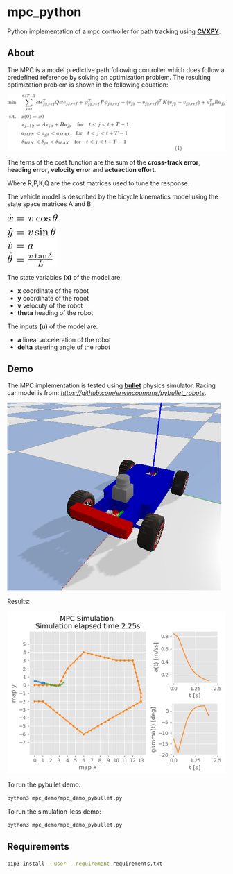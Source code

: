 # mpc_python

Python implementation of a mpc controller for path tracking using **[CVXPY](https://www.cvxpy.org/)**.

## About

The MPC is a model predictive path following controller which does follow a predefined reference by solving an optimization problem. The resulting optimization problem is shown in the following equation:

![](img/quicklatex1.png)

The terns of the cost function are the sum of the **cross-track error**, **heading error**, **velocity error** and **actuaction effort**.

Where R,P,K,Q are the cost matrices used to tune the response.

The vehicle model is described by the bicycle kinematics model using the state space matrices A and B:

![](img/quicklatex2.png)

The state variables **(x)** of the model are:

* **x** coordinate of the robot
* **y** coordinate of the robot
* **v** velocuty of the robot
* **theta** heading of the robot

The inputs **(u)** of the model are:

* **a** linear acceleration of the robot
* **delta** steering angle of the robot

## Demo

The MPC implementation is tested using **[bullet](https://pybullet.org/wordpress/)** physics simulator. Racing car model is from: *https://github.com/erwincoumans/pybullet_robots*.

![](img/f10.png)

Results:

![](img/demo.gif)

To run the pybullet demo:

```bash
python3 mpc_demo/mpc_demo_pybullet.py
```

To run the simulation-less demo:

```bash
python3 mpc_demo/mpc_demo_pybullet.py
```

## Requirements

```bash
pip3 install --user --requirement requirements.txt
```
